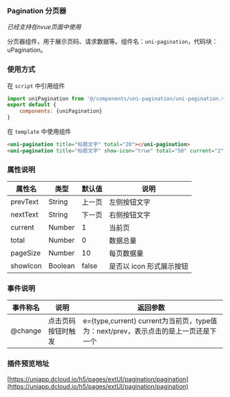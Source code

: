 ### Pagination 分页器
*已经支持在nvue页面中使用*

分页器组件，用于展示页码、请求数据等。组件名：``uni-pagination``，代码块： uPagination。

### 使用方式

在 ``script`` 中引用组件 

```javascript
import uniPagination from '@/components/uni-pagination/uni-pagination.vue'
export default {
    components: {uniPagination}
}
```

在 ``template`` 中使用组件

```html
<uni-pagination title="标题文字" total="20"></uni-pagination>
<uni-pagination title="标题文字" show-icon="true" total="50" current="2"></uni-pagination>
```

### 属性说明

|属性名		|类型	|默认值	|说明						|
|---		|----	|---	|---						|
|prevText	|String	|上一页	|左侧按钮文字				|
|nextText	|String	|下一页	|右侧按钮文字				|
|current	|Number	|1		|当前页						|
|total		|Number	|0		|数据总量					|
|pageSize	|Number	|10		|每页数据量					|
|showIcon	|Boolean|false	|是否以 icon 形式展示按钮	|


### 事件说明

|事件称名	|说明				|返回参数																			|
|---		|----				|---																				|
|@change		|点击页码按钮时触发	|e={type,current} current为当前页，type值为：next/prev，表示点击的是上一页还是下一个	|

### 插件预览地址

[https://uniapp.dcloud.io/h5/pages/extUI/pagination/pagination](https://uniapp.dcloud.io/h5/pages/extUI/pagination/pagination)